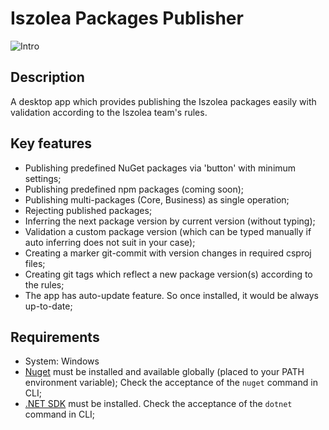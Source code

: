 # Iszolea Packages Publisher
<img alt="Intro" src="/media/intro.gif?raw=true">

## Description

A desktop app which provides publishing the Iszolea packages easily with validation according to the Iszolea team's rules.

## Key features
* Publishing predefined NuGet packages via 'button' with minimum settings;
* Publishing predefined npm packages (coming soon);
* Publishing multi-packages (Core, Business) as single operation;
* Rejecting published packages;
* Inferring the next package version by current version (without typing);
* Validation a custom package version (which can be typed manually if auto inferring does not suit in your case);
* Creating a marker git-commit with version changes in required csproj files;
* Creating git tags which reflect a new package version(s) according to the rules;
* The app has auto-update feature. So once installed, it would be always up-to-date;

## Requirements
* System: Windows
* [Nuget](https://docs.microsoft.com/en-us/nuget/tools/nuget-exe-cli-reference#installing-nugetexe) must be installed and available globally (placed to your PATH environment variable); Check the acceptance of the `nuget` command in CLI;
* [.NET SDK](https://dotnet.microsoft.com/download/visual-studio-sdks) must be installed. Check the acceptance of the `dotnet` command in CLI;
